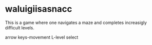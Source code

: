 # waluigiisasnacc

This is a game where one navigates a maze and completes increasigly difficult levels.

arrow keys-movement
L-level select
